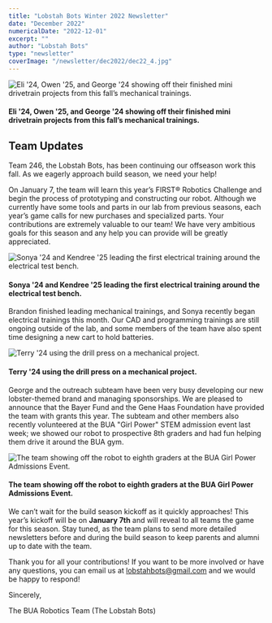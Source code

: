 ```yaml
---
title: "Lobstah Bots Winter 2022 Newsletter"
date: "December 2022"
numericalDate: "2022-12-01"
excerpt: ""
author: "Lobstah Bots"
type: "newsletter"
coverImage: "/newsletter/dec2022/dec22_4.jpg"
---
```


![Eli '24, Owen '25, and George '24 showing off their finished mini drivetrain projects from this fall’s mechanical trainings.](/newsletter/dec2022/dec22_1.jpg)
#### Eli '24, Owen '25, and George '24 showing off their finished mini drivetrain projects from this fall’s mechanical trainings.

## Team Updates

Team 246, the Lobstah Bots, has been continuing our offseason work this fall. As we eagerly approach build season, we need your help!

On January 7, the team will learn this year’s FIRST® Robotics Challenge and begin the process of prototyping and constructing our robot. Although we currently have some tools and parts in our lab from previous seasons, each year’s game calls for new purchases and specialized parts. Your contributions are extremely valuable to our team! We have very ambitious goals for this season and any help you can provide will be greatly appreciated.

![Sonya '24 and Kendree '25 leading the first electrical training around the electrical test bench.](/newsletter/dec2022/dec22_2.jpg)
#### Sonya '24 and Kendree '25 leading the first electrical training around the electrical test bench. 

Brandon finished leading mechanical trainings, and Sonya recently began electrical trainings this month. Our CAD and programming trainings are still ongoing outside of the lab, and some members of the team have also spent time designing a new cart to hold batteries.

![Terry '24 using the drill press on a mechanical project.](/newsletter/dec2022/dec22_3.jpg)
#### Terry '24 using the drill press on a mechanical project.

George and the outreach subteam have been very busy developing our new lobster-themed brand and managing sponsorships. We are pleased to announce that the Bayer Fund and the Gene Haas Foundation have provided the team with grants this year. The subteam and other members also recently volunteered at the BUA "Girl Power" STEM admission event last week; we showed our robot to prospective 8th graders and had fun helping them drive it around the BUA gym.

![The team showing off the robot to eighth graders at the BUA Girl Power Admissions Event.](/newsletter/dec2022/dec22_4.jpg)
#### The team showing off the robot to eighth graders at the BUA Girl Power Admissions Event.

We can’t wait for the build season kickoff as it quickly approaches! This year’s kickoff will be on **January 7th** and will reveal to all teams the game for this season. Stay tuned, as the team plans to send more detailed newsletters before and during the build season to keep parents and alumni up to date with the team. 

Thank you for all your contributions! If you want to be more involved or have any questions, you can email us at [lobstahbots@gmail.com](lobstahbots@gmail.com) and we would be happy to respond!

Sincerely,

The BUA Robotics Team (The Lobstah Bots)